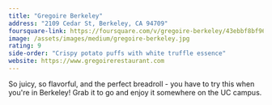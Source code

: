 ```yaml
---
title: "Gregoire Berkeley"
address: "2109 Cedar St, Berkeley, CA 94709"
foursquare-link: https://foursquare.com/v/gregoire-berkeley/43ebbf8bf964a5203b2f1fe3
image: /assets/images/medium/gregoire-berkeley.jpg
rating: 9
side-order: "Crispy potato puffs with white truffle essence"
website: https://www.gregoirerestaurant.com
---
```


So juicy, so flavorful, and the perfect breadroll - you have to try this when you're in Berkeley! Grab it to go and
enjoy it somewhere on the UC campus.
